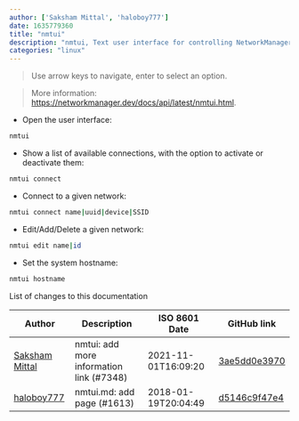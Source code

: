 ```yaml
---
author: ['Saksham Mittal', 'haloboy777']
date: 1635779360
title: "nmtui"
description: "nmtui, Text user interface for controlling NetworkManager."
categories: "linux"
---
```

> Use arrow keys to navigate, enter to select an option.

> More information: <https://networkmanager.dev/docs/api/latest/nmtui.html>.

- Open the user interface:

```bash
nmtui
```

- Show a list of available connections, with the option to activate or deactivate them:

```bash
nmtui connect
```

- Connect to a given network:

```bash
nmtui connect name|uuid|device|SSID
```

- Edit/Add/Delete a given network:

```bash
nmtui edit name|id
```

- Set the system hostname:

```bash
nmtui hostname
```
List of changes to this documentation


Author | Description | ISO 8601 Date | GitHub link
------|-----|-----|-----
[Saksham Mittal](mailto:gotlougit@users.noreply.github.com) | nmtui: add more information link (#7348) | 2021-11-01T16:09:20 | [3ae5dd0e3970](https://github.com/tldr-pages/tldr/commit/3ae5dd0e39700cd9d4eef7110a3ccbe7b544c618)
[haloboy777](mailto:haloboy777@users.noreply.github.com) | nmtui.md: add page (#1613) | 2018-01-19T20:04:49 | [d5146c9f47e4](https://github.com/tldr-pages/tldr/commit/d5146c9f47e420724a86402770e68f899a46a16f)

